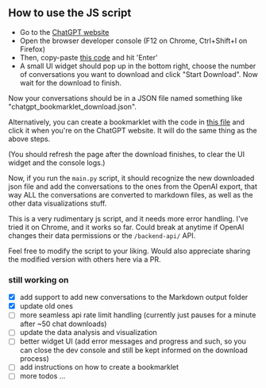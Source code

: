 ## How to use the JS script

- Go to the [ChatGPT website](https://chat.openai.com/)
- Open the browser developer console (F12 on Chrome, Ctrl+Shift+I on Firefox)
- Then, copy-paste [this code](script.js) and hit 'Enter'
- A small UI widget should pop up in the bottom right, choose the number of conversations you want to download and click "Start Download". Now wait for the download to finish.

Now your conversations should be in a JSON file named something like "chatgpt_bookmarklet_download.json".

Alternatively, you can create a bookmarklet with the code in [this file](bookmarklet.js) and click it when you're on the ChatGPT website. It will do the same thing as the above steps.

(You should refresh the page after the download finishes, to clear the UI widget and the console logs.)

Now, if you run the `main.py` script, it should recognize the new downloaded json file and add the conversations to the ones from the OpenAI export, that way ALL the conversations are converted to markdown files, as well as the other data visualizations stuff.

This is a very rudimentary js script, and it needs more error handling. I've tried it on Chrome, and it works so far.
Could break at anytime if OpenAI changes their data permissions or the `/backend-api/` API.

Feel free to modify the script to your liking. Would also appreciate sharing the modified version with others here via a PR.

### still working on

- [x] add support to add new conversations to the Markdown output folder
- [x] update old ones
- [ ] more seamless api rate limit handling (currently just pauses for a minute after ~50 chat downloads)
- [ ] update the data analysis and visualization
- [ ] better widget UI (add error messages and progress and such,
      so you can close the dev console and still be kept informed on the download process)
- [ ] add instructions on how to create a bookmarklet
- [ ] more todos ...

